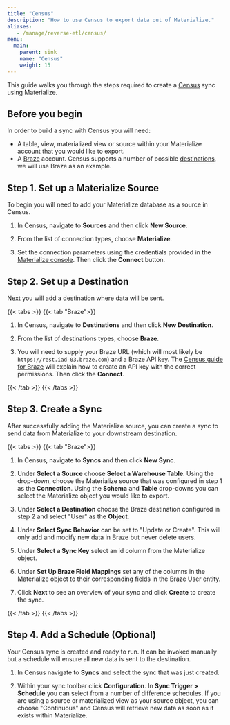 ```yaml
---
title: "Census"
description: "How to use Census to export data out of Materialize."
aliases:
   - /manage/reverse-etl/census/
menu:
  main:
    parent: sink
    name: "Census"
    weight: 15
---
```


This guide walks you through the steps required to create a [Census](https://www.getcensus.com/) sync using Materialize.

## Before you begin

In order to build a sync with Census you will need:

* A table, view, materialized view or source within your Materialize account that you would like to export.
* A [Braze](https://www.braze.com/) account. Census supports a number of possible [destinations](https://www.getcensus.com/integrations), we will use Braze as an example.

## Step 1. Set up a Materialize Source

To begin you will need to add your Materialize database as a source in Census.

1. In Census, navigate to **Sources** and then click **New Source**.

1. From the list of connection types, choose **Materialize**.

1. Set the connection parameters using the credentials provided in the [Materialize console](/console/).
   Then click the **Connect** button.

## Step 2. Set up a Destination

Next you will add a destination where data will be sent.

{{< tabs >}}
{{< tab "Braze">}}

1. In Census, navigate to **Destinations** and then click **New Destination**.

1. From the list of destinations types, choose **Braze**.

1. You will need to supply your Braze URL (which will most likely be `https://rest.iad-03.braze.com`) and a Braze API key.
   The [Census guide for Braze](https://docs.getcensus.com/destinations/braze) will explain how to create an API key with the
   correct permissions. Then click the **Connect**.

{{< /tab >}}
{{< /tabs >}}

## Step 3. Create a Sync

After successfully adding the Materialize source, you can create a sync to send data from Materialize to your downstream destination.

{{< tabs >}}
{{< tab "Braze">}}

1. In Census, navigate to **Syncs** and then click **New Sync**.

1. Under **Select a Source** choose **Select a Warehouse Table**. Using the drop-down, choose the Materialize source that was
   configured in step 1 as the **Connection**. Using the **Schema** and **Table** drop-downs you can select the
   Materialize object you would like to export.

1. Under **Select a Destination** choose the Braze destination configured in step 2 and select "User" as the **Object**.

1. Under **Select Sync Behavior** can be set to "Update or Create". This will only add and modify new data in Braze but never delete users.

1. Under **Select a Sync Key** select an id column from the Materialize object.

1. Under **Set Up Braze Field Mappings** set any of the columns in the Materialize object to their corresponding fields in the Braze User entity.

1. Click **Next** to see an overview of your sync and click **Create** to create the sync.

{{< /tab >}}
{{< /tabs >}}

## Step 4. Add a Schedule (Optional)

Your Census sync is created and ready to run. It can be invoked manually but a schedule will ensure all new data
is sent to the destination.

1. In Census navigate to **Syncs** and select the sync that was just created.

1. Within your sync toolbar click **Configuration**. In **Sync Trigger > Schedule** you can select from a number of
   difference schedules. If you are using a source or materialized view as your source object, you can choose "Continuous"
   and Census will retrieve new data as soon as it exists within Materialize.
